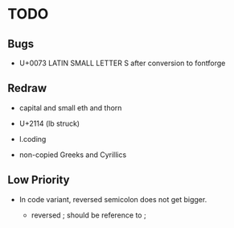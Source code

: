 # TODO

## Bugs

-   U+0073 LATIN SMALL LETTER S after conversion to fontforge

## Redraw

-   capital and small eth and thorn

-   U+2114 (lb struck)

-   l.coding

-   non-copied Greeks and Cyrillics

## Low Priority

-   In code variant, reversed semicolon does not get bigger.

    -   reversed ; should be reference to ;
